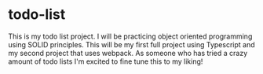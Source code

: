 # todo-list
This is my todo list project. I will be practicing object oriented programming using SOLID principles. This will be my first full project using Typescript and my second project that uses webpack. As someone who has tried a crazy amount of todo lists I'm excited to fine tune this to my liking!
